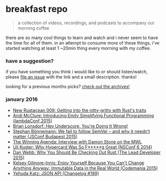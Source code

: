 # breakfast repo
> a collection of videos, recordings, and podcasts to accompany our morning coffee

there are so many cool things to learn and watch and i never seem to have the time for all of them. in an attempt to consume more of these things, i've started watching at least 1 ~20min thing every morning with my coffee.

### have a suggestion?

if you have something you think i would like to or should listen/watch, please [file an issue](https://github.com/ashleygwilliams/breakfast-repo/issues/new) with the link and a small description. thanks!

looking for a previous months picks? [check out the archives!](https://github.com/ashleygwilliams/breakfast-repo/tree/master/archives) 

### january 2016

- [New Rustacean 009: Getting into the nitty-gritty with Rust's traits](http://www.newrustacean.com/show_notes/e009/index.html)
- [Andi McClure: Introducing Emily Simplifying Functional Programming (lambdaConf 2015)](https://www.youtube.com/watch?v=gMZsc3cvwKs)
- [Brian Lonsdorf: Hey Underscore, You're Doing It Wrong!](https://www.youtube.com/watch?v=m3svKOdZijA)
- [Stephan Bönnemann: We fail to follow SemVer – and why it needn’t matter (JSConf Budapest 2015)](
https://www.youtube.com/watch?v=tc2UgG5L7WM)
- [The Winning Agenda: Interview with Damon Stone on the MWL](http://thewinningagenda.com/2016/01/04/episode-64-exclusive-interview-with-damon-stone-on-the-most-wanted-list/)
- [Uli Kuster: Why Hypercard Was So F*****g Great (NSConf 6 2014)](https://vimeo.com/95380430)
- [Dan Webb: Why You Should Be Checking Out Rust (The Lead Developer 2015)](https://vimeo.com/139631510)
- [Kelsey Gilmore-Innis: Enjoy Yourself Because You Can't Change Anything Anyway: Immutable Data in the Real World (Codemania 2015)](https://www.youtube.com/watch?v=bi8c55JNyGA)
- [Yehuda Katz: JSON API (Changelog #189)](https://changelog.com/189/)
